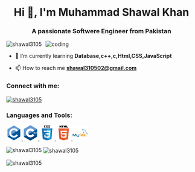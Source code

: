 
<h1 align="center">Hi 👋, I'm Muhammad Shawal Khan</h1>
<h3 align="center">A passionate Softwere Engineer from Pakistan</h3>
<img align="right" alt="coding" width="400px" src="https://user-images.githubusercontent.com/69011963/137184767-79a13ec7-1bb3-4341-a6da-3a149c9c159a.gif">

<p align="left"> <img src="https://komarev.com/ghpvc/?username=shawal3105&label=Profile%20views&color=0e75b6&style=flat" alt="shawal3105" /> </p>

- 🌱 I’m currently learning **Database,c++,c,Html,CSS,JavaScript**

- 📫 How to reach me **shawal310502@gmail.com**

<h3 align="left">Connect with me:</h3>
<p align="left">
<a href="https://instagram.com/shawal3105" target="blank"><img align="center" src="https://raw.githubusercontent.com/rahuldkjain/github-profile-readme-generator/master/src/images/icons/Social/instagram.svg" alt="shawal3105" height="30" width="40" /></a>
</p>

<h3 align="left">Languages and Tools:</h3>
<p align="left"> <a href="https://www.cprogramming.com/" target="_blank" rel="noreferrer"> <img src="https://raw.githubusercontent.com/devicons/devicon/master/icons/c/c-original.svg" alt="c" width="40" height="40"/> </a> <a href="https://www.w3schools.com/cpp/" target="_blank" rel="noreferrer"> <img src="https://raw.githubusercontent.com/devicons/devicon/master/icons/cplusplus/cplusplus-original.svg" alt="cplusplus" width="40" height="40"/> </a> <a href="https://www.w3schools.com/css/" target="_blank" rel="noreferrer"> <img src="https://raw.githubusercontent.com/devicons/devicon/master/icons/css3/css3-original-wordmark.svg" alt="css3" width="40" height="40"/> </a> <a href="https://www.w3.org/html/" target="_blank" rel="noreferrer"> <img src="https://raw.githubusercontent.com/devicons/devicon/master/icons/html5/html5-original-wordmark.svg" alt="html5" width="40" height="40"/> </a> <a href="https://www.mysql.com/" target="_blank" rel="noreferrer"> <img src="https://raw.githubusercontent.com/devicons/devicon/master/icons/mysql/mysql-original-wordmark.svg" alt="mysql" width="40" height="40"/> </a> </p>

<p><img align="left" src="https://github-readme-stats.vercel.app/api/top-langs?username=shawal3105&show_icons=true&locale=en&layout=compact" alt="shawal3105" /></p>

<p>&nbsp;<img align="center" src="https://github-readme-stats.vercel.app/api?username=shawal3105&show_icons=true&locale=en" alt="shawal3105" /></p>

<p><img align="center" src="https://github-readme-streak-stats.herokuapp.com/?user=shawal3105&" alt="shawal3105" /></p>
